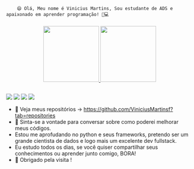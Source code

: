         😄 Olá, Meu nome é Vinicius Martins, Sou estudante de ADS e apaixonado em aprender programação! 🔋💻
####


<div align="center">
  <a href="https://github.com/ViniciusMartinsF">
  <img height="150em" src="https://github-readme-stats.vercel.app/api?username=ViniciusMartinsF&show_icons=true&theme=dark&include_all_commits=true&count_private=true"/>
  <img height="150em" src="https://github-readme-stats.vercel.app/api/top-langs/?username=ViniciusMartinsF&layout=compact&langs_count=7&theme=dark"/>
</div> 
  
  ##
 
  <div>
  <a href="https://www.instagram.com/vinicius.martin/" target="_blank"><img src="https://img.shields.io/badge/-Instagram-%23E4405F?style=for-the-badge&logo=instagram&logoColor=white" target="_blank"></a>
 <a href="https://discord.gg/wagxzStdcR" target="_blank"><img src="https://img.shields.io/badge/Discord-7289DA?style=for-the-badge&logo=discord&logoColor=white" target="_blank"></a> 
  <a href = "mailto:viniciusmartins.dev@gmail.com"><img src="https://img.shields.io/badge/-Gmail-%23333?style=for-the-badge&logo=gmail&logoColor=white" target="_blank"></a>
  <a href="https://www.linkedin.com/in/vin%C3%ADcius-martins-60a7b1226/" target="_blank"><img src="https://img.shields.io/badge/-LinkedIn-%230077B5?style=for-the-badge&logo=linkedin&logoColor=white" target="_blank"></a> 
  
- 📑 Veja meus repositórios -> https://github.com/ViniciusMartinsf?tab=repositories
- 💬 Sinta-se a vontade para conversar sobre como poderei melhorar meus códigos.
- Estou me aprofudando no python e seus frameworks, pretendo ser um grande cientista de dados e logo mais um excelente dev fullstack.
- Eu estudo todos os dias, se você quiser compartilhar seus conhecimentos ou aprender junto comigo, BORA!
- 🙏 Obrigado pela visita !
